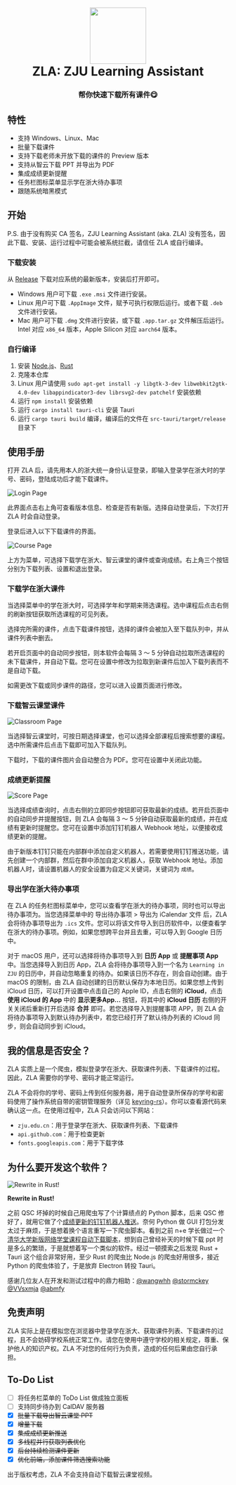 <h1 align="center">
  <img src="src-tauri/icons/icon.png" width="128" />
  <br>
  ZLA: ZJU Learning Assistant
  <br>
</h1>

<h3 align="center">
帮你快速下载所有课件😋
</h3>

## 特性

- 支持 Windows、Linux、Mac
- 批量下载课件
- 支持下载老师未开放下载的课件的 Preview 版本
- 支持从智云下载 PPT 并导出为 PDF
- 集成成绩更新提醒
- 任务栏图标菜单显示学在浙大待办事项
- 跟随系统暗黑模式

## 开始

P.S. 由于没有购买 CA 签名，ZJU Learning Assistant (aka. ZLA) 没有签名，因此下载、安装、运行过程中可能会被系统拦截，请信任 ZLA 或自行编译。

### 下载安装

从 [Release](https://github.com/PeiPei233/zju-learning-assistant/releases) 下载对应系统的最新版本，安装后打开即可。
- Windows 用户可下载 `.exe` `.msi` 文件进行安装。
- Linux 用户可下载 `.AppImage` 文件，赋予可执行权限后运行。或者下载 `.deb` 文件进行安装。
- Mac 用户可下载 `.dmg` 文件进行安装，或下载 `.app.tar.gz` 文件解压后运行。Intel 对应 `x86_64` 版本，Apple Silicon 对应 `aarch64` 版本。

### 自行编译

1. 安装 [Node.js](https://nodejs.org/en/)、[Rust](https://www.rust-lang.org/tools/install)
2. 克隆本仓库
3. Linux 用户请使用 `sudo apt-get install -y libgtk-3-dev libwebkit2gtk-4.0-dev libappindicator3-dev librsvg2-dev patchelf` 安装依赖
4. 运行 `npm install` 安装依赖
5. 运行 `cargo install tauri-cli` 安装 Tauri
6. 运行 `cargo tauri build` 编译，编译后的文件在 `src-tauri/target/release` 目录下

## 使用手册

打开 ZLA 后，请先用本人的浙大统一身份认证登录，即输入登录学在浙大时的学号、密码，登陆成功后才能下载课件。

![Login Page](assets/login.png)

此界面点击右上角可查看版本信息、检查是否有新版。选择自动登录后，下次打开 ZLA 时会自动登录。

登录后进入以下下载课件的界面。

![Course Page](assets/learning.png)

上方为菜单，可选择下载学在浙大、智云课堂的课件或查询成绩。右上角三个按钮分别为下载列表、设置和退出登录。

### 下载学在浙大课件

当选择菜单中的学在浙大时，可选择学年和学期来筛选课程。选中课程后点击右侧的刷新按钮获取所选课程的可见列表。

选择完所需的课件，点击下载课件按钮，选择的课件会被加入至下载队列中，并从课件列表中删去。

若开启页面中的自动同步按钮，则本软件会每隔 3 ～ 5 分钟自动拉取所选课程的未下载课件，并自动下载。您可在设置中修改为拉取到新课件后加入下载列表而不是自动下载。

如需更改下载或同步课件的路径，您可以进入设置页面进行修改。

### 下载智云课堂课件

![Classroom Page](assets/classroom.png)

当选择智云课堂时，可按日期选择课堂，也可以选择全部课程后搜索想要的课程。选中所需课件后点击下载即可加入下载队列。

下载时，下载的课件图片会自动整合为 PDF。您可在设置中关闭此功能。

### 成绩更新提醒

![Score Page](assets/score.png)

当选择成绩查询时，点击右侧的立即同步按钮即可获取最新的成绩。若开启页面中的自动同步并提醒按钮，则 ZLA 会每隔 3 ～ 5 分钟自动获取最新的成绩，并在成绩有更新时提醒您。您可在设置中添加钉钉机器人 Webhook 地址，以便接收成绩更新的提醒。

由于新版本钉钉只能在内部群中添加自定义机器人，若需要使用钉钉推送功能，请先创建一个内部群，然后在群中添加自定义机器人，获取 Webhook 地址。添加机器人时，请设置机器人的安全设置为自定义关键词，关键词为 `成绩`。

### 导出学在浙大待办事项

在 ZLA 的任务栏图标菜单中，您可以查看学在浙大的待办事项，同时也可以导出待办事项为。当您选择菜单中的 导出待办事项 > 导出为 iCalendar 文件 后，ZLA 会将待办事项导出为 `.ics` 文件。您可以将该文件导入到日历软件中，以便查看学在浙大的待办事项。例如，如果您想跨平台并且去重，可以导入到 Google 日历中。

对于 macOS 用户，还可以选择将待办事项导入到 **日历 App** 或 **提醒事项 App** 中。当您选择导入到日历 App，ZLA 会将待办事项导入到一个名为 `Learning in ZJU` 的日历中，并自动忽略重复的待办。如果该日历不存在，则会自动创建。由于 macOS 的限制，由 ZLA 自动创建的日历默认保存为本地日历。如果您想上传到 iCloud 日历，可以打开设置中点击自己的 Apple ID，点击右侧的 **iCloud**，点击 **使用 iCloud 的 App** 中的 **显示更多App...** 按钮，将其中的 **iCloud 日历** 右侧的开关关闭后重新打开后选择 **合并** 即可。若您选择导入到提醒事项 APP，则 ZLA 会将待办事项导入到默认待办列表中，若您已经打开了默认待办列表的 iCloud 同步，则会自动同步到 iCloud。

## 我的信息是否安全？

ZLA 实质上是一个爬虫，模拟登录学在浙大、获取课件列表、下载课件的过程。因此，ZLA 需要你的学号、密码才能正常运行。

ZLA 不会将你的学号、密码上传到任何服务器，用于自动登录所保存的学号和密码使用了操作系统自带的密钥管理服务（详见 [keyring-rs](https://github.com/hwchen/keyring-rs)）。你可以查看源代码来确认这一点。在使用过程中，ZLA 只会访问以下网站：

- `zju.edu.cn`：用于登录学在浙大、获取课件列表、下载课件
- `api.github.com`：用于检查更新
- `fonts.googleapis.com`：用于下载字体

## 为什么要开发这个软件？

![Rewrite in Rust!](assets/rust.png)

**Rewrite in Rust!**

之前 QSC 坏掉的时候自己用爬虫写了个计算绩点的 Python 脚本，后来 QSC 修好了，就用它做了个[成绩更新的钉钉机器人推送](https://github.com/PeiPei233/zju-score-push-template)。奈何 Python 做 GUI 打包分发太过于麻烦，于是想着换个语言重写一下爬虫脚本。看到之前 n+e 学长做过一个 [清华大学新版网络学堂课程自动下载脚本](https://github.com/Trinkle23897/learn2018-autodown)，想到自己曾经补天的时候下载 ppt 时是多么的繁琐，于是就想着写一个类似的软件。经过一顿摸索之后发现 Rust + Tauri 这个组合非常好用，至少 Rust 的爬虫比 Node.js 的爬虫好用很多，接近 Python 的爬虫体验了，于是放弃 Electron 转投 Tauri。

感谢几位友人在开发和测试过程中的鼎力相助：[@wangwhh](https://github.com/wangwhh) [@stormckey](https://github.com/stormckey) [@VVsxmja](https://github.com/VVsxmja) [@abmfy](https://github.com/abmfy)

## 免责声明

ZLA 实际上是在模拟您在浏览器中登录学在浙大、获取课件列表、下载课件的过程，且不会妨碍学校系统正常工作。请您在使用中遵守学校的相关规定，尊重、保护他人的知识产权。ZLA 不对您的任何行为负责，造成的任何后果由您自行承担。

## To-Do List

- [ ] 将任务栏菜单的 ToDo List 做成独立面板
- [ ] 支持同步待办到 CalDAV 服务器
- [x] ~~批量下载导出智云课堂 PPT~~
- [x] ~~增量下载~~
- [x] ~~集成成绩更新推送~~
- [x] ~~多线程并行获取列表优化~~
- [x] ~~后台持续检测课件更新~~
- [x] ~~优化前端，添加课件筛选搜索功能~~

出于版权考虑，ZLA 不会支持自动下载智云课堂视频。